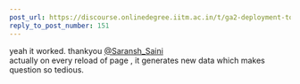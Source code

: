 ```yaml
---
post_url: https://discourse.onlinedegree.iitm.ac.in/t/ga2-deployment-tools-discussion-thread-tds-jan-2025/161120/152
reply_to_post_number: 151
---
```

yeah it worked. thankyou [@Saransh\_Saini](/u/saransh_saini)  
actually on every reload of page , it generates new data which makes question so tedious.